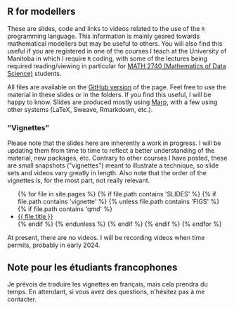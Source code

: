 ## R for modellers

These are slides, code and links to videos related to the use of the `R` programming language. This information is mainly geared towards mathematical modellers but may be useful to others. You will also find this useful if you are registered in one of the courses I teach at the University of Manitoba in which I require `R` coding, with some of the lectures being required reading/viewing in particular for [MATH 2740 (Mathematics of Data Science)](https://julien-arino.github.io/math-of-data-science/) students.

All files are available on the [GitHub version](https://github.com/julien-arino/R-for-modellers/) of the page. Feel free to use the material in these slides or in the folders. If you find this useful, I will be happy to know. Slides are produced mostly using [Marp](https://marp.app/), with a few using other systems (LaTeX, Sweave, Rmarkdown, etc.).

### "Vignettes"

Please note that the slides here are inherently a work in progress. I will be updating them from time to time to reflect a better understanding of the material, new packages, etc. 
Contrary to other courses I have posted, these are small snapshots ("vignettes") meant to illustrate a technique, so slide sets and videos vary greatly in length.
Also note that the order of the vignettes is, for the most part, not really relevant.

<ul>
{% for file in site.pages %}
  {% if file.path contains 'SLIDES' %}
    {% if file.path contains 'vignette' %}
      {% unless file.path contains 'FIGS' %}
        {% if file.path contains 'qmd' %}
          <li><a href="https://julien-arino.github.io/R-for-modellers/SLIDES/{{ file.name | remove: ".qmd" }}.html">{{ file.title }}</a></li>
        {% endif %}
      {% endunless %}
    {% endif %}
  {% endif %}
{% endfor %}
</ul>


At present, there are no videos. I will be recording videos when time permits, probably in early 2024.

## Note pour les étudiants francophones

Je prévois de traduire les vignettes en français, mais cela prendra du temps. En attendant, si vous avez des questions, n'hésitez pas à me contacter.